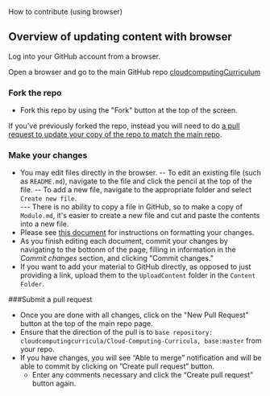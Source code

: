 How to contribute (using browser)

## Overview of updating content with browser

Log into your GitHub account from a browser.

Open a browser and go to the main GitHub repo [cloudcomputingCurriculum](https://github.com/cloudcomputingcurricula/Cloud-Computing-Curricula)

### Fork the repo
- Fork this repo by using the "Fork" button at the top of the screen.

If you've previously forked the repo, instead you will need to do [a pull request to update your copy of the repo to match the main repo](https://github.com/KirstieJane/STEMMRoleModels/wiki/Syncing-your-fork-to-the-original-repository-via-the-browser).

### Make your changes
- You may edit files directly in the browser.
-- To edit an existing file (such as `README.md`), navigate to the file and click the pencil at the top of the file.
-- To add a new file, navigate to the appropriate folder and select `Create new file`.  
--- There is no ability to copy a file in GitHub, so to make a copy of `Module.md`, it's easier to create a new file and cut and paste the contents into a new file.
- Please see [this document](HowToContributeBasic.md) for instructions on formatting your changes.
- As you finish editing each document, commit your changes by navigating to the bottonm of the page, filling in information in the _Commit changes_ section, and clicking "Commit changes." 
- If you want to add your material to GitHub directly, as opposed to just providing a link, upload them to the `UploadContent` folder in the `Content Folder`. 

###Submit a pull request 
- Once you are done with all changes, click on the "New Pull Request" button at the top of the main repo page.
- Ensure that the direction of the pull is to `base repository: cloudcomputingcurricula/Cloud-Computing-Curricula, base:master` from your repo.
- If you have changes, you will see “Able to merge” notification and will be able to commit by clicking on ”Create pull request” button. 
    - Enter any comments necessary and click the “Create pull request” button again. 
